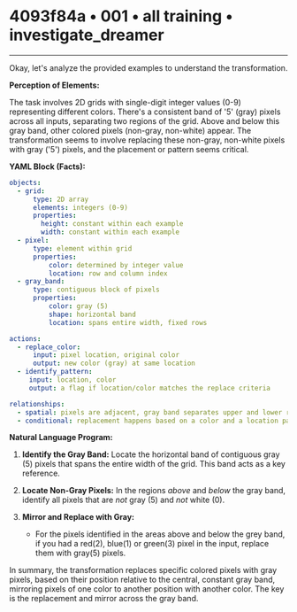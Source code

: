# 4093f84a • 001 • all training • investigate_dreamer

---
Okay, let's analyze the provided examples to understand the transformation.

**Perception of Elements:**

The task involves 2D grids with single-digit integer values (0-9) representing different colors. There's a consistent band of '5' (gray) pixels across all inputs, separating two regions of the grid.  Above and below this gray band, other colored pixels (non-gray, non-white) appear.  The transformation seems to involve replacing these non-gray, non-white pixels with gray ('5') pixels, and the placement or pattern seems critical.

**YAML Block (Facts):**



```yaml
objects:
  - grid:
      type: 2D array
      elements: integers (0-9)
      properties:
        height: constant within each example
        width: constant within each example
  - pixel:
      type: element within grid
      properties:
          color: determined by integer value
          location: row and column index
  - gray_band:
      type: contiguous block of pixels
      properties:
          color: gray (5)
          shape: horizontal band
          location: spans entire width, fixed rows

actions:
  - replace_color:
      input: pixel location, original color
      output: new color (gray) at same location
  - identify_pattern:
     input: location, color
     output: a flag if location/color matches the replace criteria

relationships:
  - spatial: pixels are adjacent, gray band separates upper and lower regions.
  - conditional: replacement happens based on a color and a location pattern related to the gray band

```



**Natural Language Program:**

1. **Identify the Gray Band:** Locate the horizontal band of contiguous gray (5) pixels that spans the entire width of the grid. This band acts as a key reference.

2. **Locate Non-Gray Pixels:** In the regions *above* and *below* the gray band, identify all pixels that are *not* gray (5) and *not* white (0).

3.  **Mirror and Replace with Gray:**
    *   For the pixels identified in the areas above and below the grey band, if you had a red(2), blue(1) or green(3) pixel in the input, replace them with gray(5) pixels.

In summary, the transformation replaces specific colored pixels with gray pixels, based on their position relative to the central, constant gray band, mirroring pixels of one color to another position with another color. The key is the replacement and mirror across the gray band.

